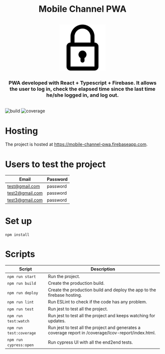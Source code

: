 <h1 align="center">
  Mobile Channel PWA
  <br>
  <br>
  <img src="https://raw.githubusercontent.com/fergomap/mobile-channel-pwa/master/public/lock.png" alt="lock" width="150">
</h1>

<h3 align="center">
PWA developed with React + Typescript + Firebase. It allows the user to log in, check the elapsed time since the last time he/she logged in, and log out.
</h3>
<br>

<img src="https://img.shields.io/appveyor/build/gruntjs/grunt" alt="build" />
<img src="https://img.shields.io/azure-devops/coverage/swellaby/opensource/25" alt="coverage" />

# Hosting

The project is hosted at https://mobile-channel-pwa.firebaseapp.com.

# Users to test the project

| Email | Password |
| - | - |
| test@gmail.com | password |
| test2@gmail.com | password |
| test3@gmail.com | password |

# Set up

```
npm install
```

# Scripts

| Script | Description |
| - | - |
| `npm run start` | Run the project. |
| `npm run build` | Create the production build. |
| `npm run deploy` | Create the production build and deploy the app to the firebase hosting.  |
| `npm run lint` | Run ESLint to check if the code has any problem. |
| `npm run test` | Run jest to test all the project. |
| `npm run test:watch` | Run jest to test all the project and keeps watching for updates. |
| `npm run test:coverage` | Run jest to test all the project and generates a coverage report in /coverage/Icov-report/index.html. |
| `npm run cypress:open` | Run cypress UI with all the end2end tests. |
